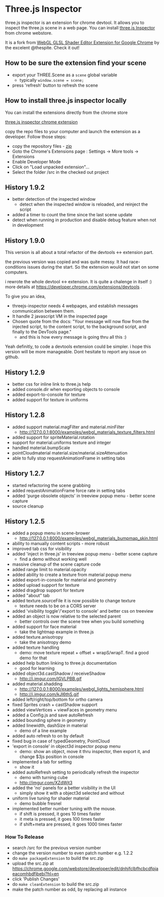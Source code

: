 # Three.js Inspector
three.js inspector is an extension for chrome devtool. It allows you to inspect
the three.js scene in a web page. 
You can install [three.js Inspector](https://chrome.google.com/webstore/detail/threejs-inspector/dnhjfclbfhcbcdfpjaeacomhbdfjbebi)
from chrome webstore.

It is a fork from
[WebGL GLSL Shader Editor Extension for Google Chrome](https://github.com/spite/ShaderEditorExtension)
by the excelent @thespite. Check it out! 

## How to be sure the extension find your scene
- export your THREE.Scene as a ```scene``` global variable
  - typically ```window.scene = scene;``` 
- press 'refresh' button to refresh the scene

## How to install three.js inspector locally

You can install the extensions directly from the chrome store

[three.js inspector chrome extension](https://chrome.google.com/webstore/detail/threejs-inspector/dnhjfclbfhcbcdfpjaeacomhbdfjbebi)

copy the repo files to your computer and launch the extension as a developer.
Follow those steps:

- copy the repository files - [zip](https://github.com/jeromeetienne/threejs-inspector/archive/master.zip)
- Goto the Chrome's Extensions page : Settings -> More tools -> Extensions
- Enable Developer Mode
- Click on "Load unpacked extension"...
- Select the folder /src in the checked out project


## History 1.9.2
- better detection of the inspected window
  - detect when the inspected window is reloaded, and reinject the script
- added a timer to count the time since the last scene update
- detect when running in production and disable debug feature when not in development

## History 1.9.0

This version is all about a total refactor of the devtools <-> extension part.

the previous version was copied and was quite messy. It had race-conditions issues
during the start. So the extension would not start on some computers. 

i rewrote the whole devtool <-> extension. It is quite a chalenge in itself :)
more details at https://developer.chrome.com/extensions/devtools . 

To give you an idea,
- threejs-inspector needs 4 webpages, and establish messages communication between them.
- It handle 2 javascript VM in the inspected page
- Chosen quote from the docs: "Your message will now flow from the injected script, 
to the content script, to the background script, and finally to the DevTools page." 
  - and this is how every message is going thru all this :)

Yeah definitly, to code a devtools extension could be simpler. i hope this version
will be more manageable. Dont hesitate to report any issue on github.

## History 1.2.9
- better css for inline link to three.js help
- added console.dir when exporting objects to console
- added export-to-console for texture
- added support for texture in uniforms

## History 1.2.8
- added support material.magFilter and material.minFilter
  - http://127.0.0.1:8000/examples/webgl_materials_texture_filters.html
- added support for spriteMaterial.rotation
- support for material.uniforms texture and integer
- handled material.bumpScale
- pointCloudmaterial material.size/material.sizeAttenuation
- able to fully stop requestAnimationFrame in setting tabs

## History 1.2.7
- started refactoring the scene grabbing
- added requestAnimationFrame force rate in setting tabs
- added 'purge obsolete objects' in treeview popup menu - better scene capture
- source cleanup

## History 1.2.5
- added a popup menu in scene-brower
  - http://127.0.0.1:8000/examples/webgl_materials_bumpmap_skin.html
- ability to manually content scripts - more robust
- improved tab css for visibility
- added 'inject in three.js' in treeview popup menu - better scene capture
  - find a demo without working well 
- massive cleanup of the scene capture code
- added range limit to material.opacity
- added ability to create a texture from material popup menu
- added export-in-console for material and geometry
- added upload support for texture
- added dragdrop support for texture
- added "about" tab
- added texture.sourceFile it is now possible to change texture
  - texture needs to be on a CORS server
- added 'visibility toggle'/'export to console' and better css on treeview
- added an object is now relative to the selected parent
  - better controls over the scene tree when you build something
- added support for face material
  - take the lightmap example in three.js
- added texture.anisotropy
  - take the anisotropy demo
- added texture handling
  - demo: move texture repeat + offset + wrapS/wrapT. find a good demo for that
- added help button linking to three.js documentation
  - good for learning
- added object3d.castShadow / receiveShadow
  - http://i.imgur.com/IGVLPBB.gif
- added material.shadding
  - http://127.0.0.1:8000/examples/webgl_lights_hemisphere.html
  - http://i.imgur.com/kJl6thS.gif
- added left/right/top/bottom for ortho camera
- fixed Sprites crash + castShadow support
- added viewVertices + viewFaces in geometry menu
- added a Config.js and save autoRefresh
- added bounding sphere in geometry
- added linewidth, dashSize in material
  - demo of a line example
- added auto refresh to on by default
- fixed bug in case of typedGeometry, PointCloud
- 'export in console' in object3d inspector popup menu
  - demo: show an object, move it thru inspector, then export it, and change $3js position in console
- implemented a tab for setting
  - show it
- added autoRefresh setting to periodically refresh the inspector
  - demo with turning cube
  - http://imgur.com/XZdWjt3
- added the 'no' panels for a better visibility in the UI
  - simply show it with a object3d selected and without
- uniform live tuning for shader material
  - demo bubble fresnel
- implemented better number tuning with the mouse. 
  - if shift is pressed, it goes 10 times faster
  - it meta is pressed, it goes 100 times faster
  - if shift+meta are pressed, it goes 1000 times faster

### How To Release
- search /src for the previous version number
- change the version number to even patch number e.g. 1.2.2
- do ```make packageExtension``` to build the src.zip
- upload the src.zip at https://chrome.google.com/webstore/developer/edit/dnhjfclbfhcbcdfpjaeacomhbdfjbebi?hl=en
- click 'Publish Changes'
- do ```make cleanExtension``` to build the src.zip
- make the patch number as odd, by replacing all instance
